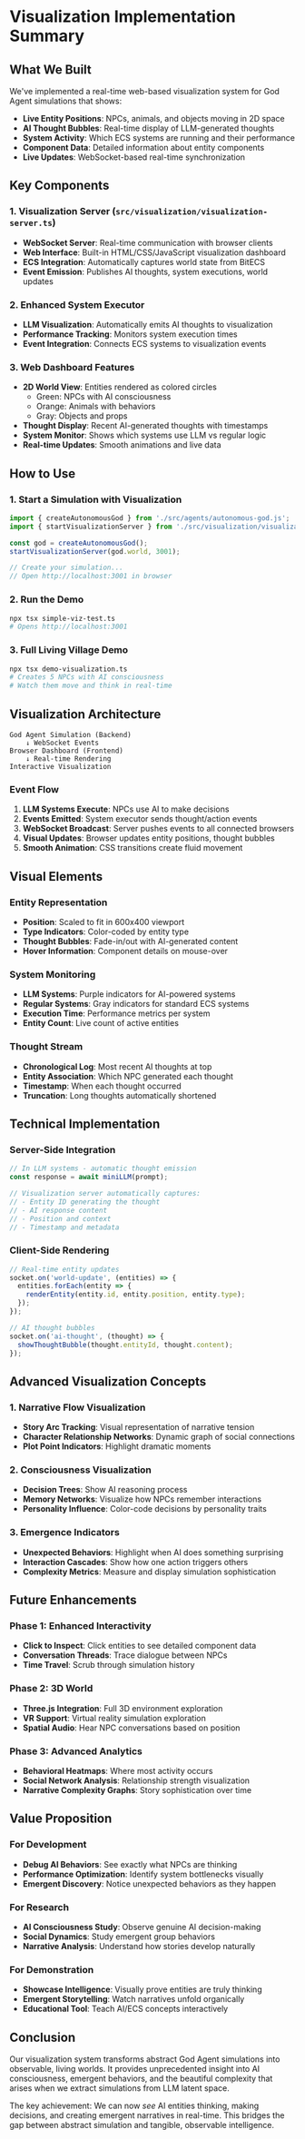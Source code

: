 # Visualization Implementation Summary

## What We Built

We've implemented a real-time web-based visualization system for God Agent simulations that shows:

- **Live Entity Positions**: NPCs, animals, and objects moving in 2D space
- **AI Thought Bubbles**: Real-time display of LLM-generated thoughts
- **System Activity**: Which ECS systems are running and their performance
- **Component Data**: Detailed information about entity components
- **Live Updates**: WebSocket-based real-time synchronization

## Key Components

### 1. Visualization Server (`src/visualization/visualization-server.ts`)
- **WebSocket Server**: Real-time communication with browser clients
- **Web Interface**: Built-in HTML/CSS/JavaScript visualization dashboard
- **ECS Integration**: Automatically captures world state from BitECS
- **Event Emission**: Publishes AI thoughts, system executions, world updates

### 2. Enhanced System Executor
- **LLM Visualization**: Automatically emits AI thoughts to visualization
- **Performance Tracking**: Monitors system execution times
- **Event Integration**: Connects ECS systems to visualization events

### 3. Web Dashboard Features
- **2D World View**: Entities rendered as colored circles
  - Green: NPCs with AI consciousness
  - Orange: Animals with behaviors  
  - Gray: Objects and props
- **Thought Display**: Recent AI-generated thoughts with timestamps
- **System Monitor**: Shows which systems use LLM vs regular logic
- **Real-time Updates**: Smooth animations and live data

## How to Use

### 1. Start a Simulation with Visualization
```typescript
import { createAutonomousGod } from './src/agents/autonomous-god.js';
import { startVisualizationServer } from './src/visualization/visualization-server.js';

const god = createAutonomousGod();
startVisualizationServer(god.world, 3001);

// Create your simulation...
// Open http://localhost:3001 in browser
```

### 2. Run the Demo
```bash
npx tsx simple-viz-test.ts
# Opens http://localhost:3001
```

### 3. Full Living Village Demo
```bash
npx tsx demo-visualization.ts
# Creates 5 NPCs with AI consciousness
# Watch them move and think in real-time
```

## Visualization Architecture

```
God Agent Simulation (Backend)
    ↓ WebSocket Events
Browser Dashboard (Frontend)
    ↓ Real-time Rendering
Interactive Visualization
```

### Event Flow
1. **LLM Systems Execute**: NPCs use AI to make decisions
2. **Events Emitted**: System executor sends thought/action events
3. **WebSocket Broadcast**: Server pushes events to all connected browsers
4. **Visual Updates**: Browser updates entity positions, thought bubbles
5. **Smooth Animation**: CSS transitions create fluid movement

## Visual Elements

### Entity Representation
- **Position**: Scaled to fit in 600x400 viewport
- **Type Indicators**: Color-coded by entity type
- **Thought Bubbles**: Fade-in/out with AI-generated content
- **Hover Information**: Component details on mouse-over

### System Monitoring
- **LLM Systems**: Purple indicators for AI-powered systems
- **Regular Systems**: Gray indicators for standard ECS systems
- **Execution Time**: Performance metrics per system
- **Entity Count**: Live count of active entities

### Thought Stream
- **Chronological Log**: Most recent AI thoughts at top
- **Entity Association**: Which NPC generated each thought
- **Timestamp**: When each thought occurred
- **Truncation**: Long thoughts automatically shortened

## Technical Implementation

### Server-Side Integration
```typescript
// In LLM systems - automatic thought emission
const response = await miniLLM(prompt);

// Visualization server automatically captures:
// - Entity ID generating the thought
// - AI response content
// - Position and context
// - Timestamp and metadata
```

### Client-Side Rendering
```javascript
// Real-time entity updates
socket.on('world-update', (entities) => {
  entities.forEach(entity => {
    renderEntity(entity.id, entity.position, entity.type);
  });
});

// AI thought bubbles
socket.on('ai-thought', (thought) => {
  showThoughtBubble(thought.entityId, thought.content);
});
```

## Advanced Visualization Concepts

### 1. Narrative Flow Visualization
- **Story Arc Tracking**: Visual representation of narrative tension
- **Character Relationship Networks**: Dynamic graph of social connections
- **Plot Point Indicators**: Highlight dramatic moments

### 2. Consciousness Visualization  
- **Decision Trees**: Show AI reasoning process
- **Memory Networks**: Visualize how NPCs remember interactions
- **Personality Influence**: Color-code decisions by personality traits

### 3. Emergence Indicators
- **Unexpected Behaviors**: Highlight when AI does something surprising
- **Interaction Cascades**: Show how one action triggers others
- **Complexity Metrics**: Measure and display simulation sophistication

## Future Enhancements

### Phase 1: Enhanced Interactivity
- **Click to Inspect**: Click entities to see detailed component data
- **Conversation Threads**: Trace dialogue between NPCs
- **Time Travel**: Scrub through simulation history

### Phase 2: 3D World
- **Three.js Integration**: Full 3D environment exploration
- **VR Support**: Virtual reality simulation exploration
- **Spatial Audio**: Hear NPC conversations based on position

### Phase 3: Advanced Analytics
- **Behavioral Heatmaps**: Where most activity occurs
- **Social Network Analysis**: Relationship strength visualization
- **Narrative Complexity Graphs**: Story sophistication over time

## Value Proposition

### For Development
- **Debug AI Behaviors**: See exactly what NPCs are thinking
- **Performance Optimization**: Identify system bottlenecks visually
- **Emergent Discovery**: Notice unexpected behaviors as they happen

### For Research
- **AI Consciousness Study**: Observe genuine AI decision-making
- **Social Dynamics**: Study emergent group behaviors
- **Narrative Analysis**: Understand how stories develop naturally

### For Demonstration
- **Showcase Intelligence**: Visually prove entities are truly thinking
- **Emergent Storytelling**: Watch narratives unfold organically
- **Educational Tool**: Teach AI/ECS concepts interactively

## Conclusion

Our visualization system transforms abstract God Agent simulations into observable, living worlds. It provides unprecedented insight into AI consciousness, emergent behaviors, and the beautiful complexity that arises when we extract simulations from LLM latent space.

The key achievement: We can now *see* AI entities thinking, making decisions, and creating emergent narratives in real-time. This bridges the gap between abstract simulation and tangible, observable intelligence.